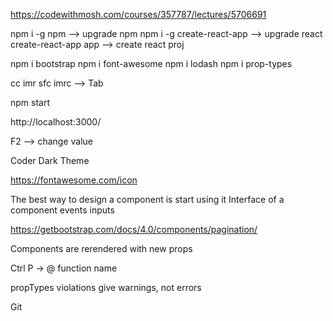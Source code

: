 
https://codewithmosh.com/courses/357787/lectures/5706691

npm i -g npm                --> upgrade npm
npm i -g create-react-app   --> upgrade react
create-react-app app        --> create react proj

npm i bootstrap		npm i font-awesome
npm i lodash
npm i prop-types

cc imr sfc imrc                --> Tab

npm start

http://localhost:3000/

F2                         --> change value

Coder Dark Theme

https://fontawesome.com/icon

The best way to design a component is start using it
    Interface of a component
        events
        inputs

https://getbootstrap.com/docs/4.0/components/pagination/

Components are rerendered with new props

Ctrl P -> @ function name

propTypes violations give warnings, not errors

Git







